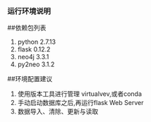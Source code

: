 ### 运行环境说明

##依赖包列表
1. python 2.7.13
2. flask 0.12.2
3. neo4j 3.3.1
4. py2neo 3.1.2

##环境配置建议
1. 使用版本工具进行管理
virtualvev,或者conda
2. 手动启动数据库之后,再运行flask Web Server
3. 数据导入、清除、更新与读取

##





